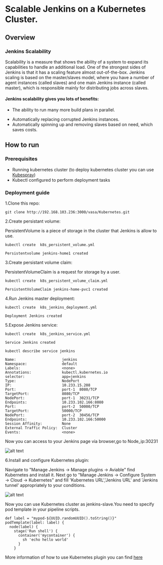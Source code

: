 # Scalable Jenkins on a Kubernetes Cluster.

## Overview
### Jenkins Scalability

Scalability is a measure that shows the ability of a system to expand its capabilities to handle an additional load. One of the strongest sides of Jenkins is that it has a scaling feature almost out-of-the-box. Jenkins scaling is based on the master/slaves model, where you have a number of agent instances (called slaves) and one main Jenkins instance (called master), which is responsible mainly for distributing jobs across slaves.

#### Jenkins scalability gives you lots of benefits:

- The ability to run many more build plans in parallel.
* Automatically replacing corrupted Jenkins instances.
* Automatically spinning up and removing slaves based on need, which saves costs.


## How to run
### Prerequisites
- Running kubernetes cluster (to deploy kubernetes cluster you can use [Kubespray](https://github.com/kubernetes-incubator/kubespray.git))
- Kubectl configured to perform deployment tasks


### Deployment guide

1.Clone this repo:

`git clone http://192.168.103.236:3000/vasa/Kubernetes.git`

2.Create persistant volume:

PersistentVolume  is a piece of storage in the cluster that Jenkins is allow to use.

`kubectl create  k8s_persistent_volume.yml`

`Persistentvolume jenkins-home1 created`

3.Create persistant volume claim:
 
 PersistentVolumeClaim  is a request for storage by a user.
 
 `kubectl create  k8s_persistent_volume_claim.yml`
 
 `PersistentVolumeClaim jenkins-home-pvc1 created`
 
4.Run Jenkins master deployment:
 
 `kubectl create  k8s_jenkins_deployment.yml`
 
 `Deployment Jenkins created`
 
5.Expose Jenkins service:

`kubectl create  k8s_jenkins_service.yml`

`Service Jenkins created`

```
kubectl describe service jenkins

Name:                     jenkins
Namespace:                default
Labels:                   <none>
Annotations:              kubectl.kubernetes.io
selector:                 app=jenkins
Type:                     NodePort
IP:                       10.233.15.208
Port:                     port-1  8080/TCP
TargetPort:               8080/TCP
NodePort:                 port-1  30231/TCP
Endpoints:                10.233.102.166:8080
Port:                     port-2  50000/TCP
TargetPort:               50000/TCP
NodePort:                 port-2  30456/TCP
Endpoints:                10.233.102.166:50000
Session Affinity:         None
External Traffic Policy:  Cluster
Events:                   <none>
```



Now you can access to your Jenkins page via browser,go to Node_ip:30231

![alt text](https://cdn2.hubspot.net/hubfs/208250/Blog_Images/scalablejenkins12.png)


6.Install and configure Kubernetes plugin:

Navigate to "Manage Jenkins -> Manage plugins -> Aviable" find Kubernetes and install it.
Next go to "Manage Jenkins -> Configure System -> Cloud -> Kubernetes" and fill 'Kubernetes URL','Jenkins URL' and 'Jenkins tunnel' appropriately to your conditions.

![alt text](https://dzone.com/storage/temp/8389797-scalablejenkins13.png)

Now you can use Kubernetes cluster as jenkins-slave.You need to specify pod template in your pipeline scripts.

```
def label = "mypod-${UUID.randomUUID().toString()}"
podTemplate(label: label) {
  node(label) {
    stage('Run shell') {
      container('mycontainer') {
        sh 'echo hello world'
      }
    }

```

More information of how to use Kubernetes plugin you can find [here]( https://github.com/jenkinsci/kubernetes-plugin)
